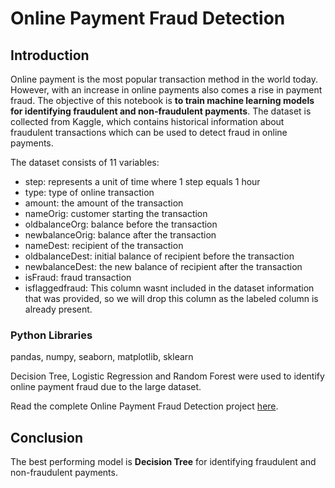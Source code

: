 # Online Payment Fraud Detection

## Introduction
Online payment is the most popular transaction method in the world today. However, with an increase in online payments also comes a rise in payment fraud. The objective of this notebook is **to train machine learning models for identifying fraudulent and non-fraudulent payments**. The dataset is collected from Kaggle, which contains historical information about fraudulent transactions which can be used to detect fraud in online payments. 

The dataset consists of 11 variables:
* step: represents a unit of time where 1 step equals 1 hour
* type: type of online transaction
* amount: the amount of the transaction
* nameOrig: customer starting the transaction
* oldbalanceOrg: balance before the transaction
* newbalanceOrig: balance after the transaction
* nameDest: recipient of the transaction
* oldbalanceDest: initial balance of recipient before the transaction
* newbalanceDest: the new balance of recipient after the transaction
* isFraud: fraud transaction
* isflaggedfraud: This column wasnt included in the dataset information that was provided, so we will drop this column as the labeled column is already present.



### Python Libraries
pandas, numpy, seaborn, matplotlib, sklearn

Decision Tree, Logistic Regression and Random Forest were used to identify online payment fraud due to the large dataset.

Read the complete Online Payment Fraud Detection project [here](https://github.com/ArdhenduChowdhury/Online_Payment_Fraud_Detection-_Classification_Model/tree/6259f688ae98cb8a0b6ae1c324c6041048587432).

## Conclusion
The best performing model is **Decision Tree** for identifying fraudulent and non-fraudulent payments.
